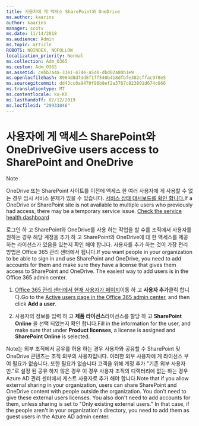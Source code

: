 ```yaml
---
title: 사용자에 게 액세스 SharePoint와 OneDrive
ms.author: kaarins
author: kaarins
manager: scotv
ms.date: 11/14/2018
ms.audience: Admin
ms.topic: article
ROBOTS: NOINDEX, NOFOLLOW
localization_priority: Normal
ms.collection: Adm_O365
ms.custom: Adm_O365
ms.assetid: cebb7a4a-33e1-474e-a5d0-dbd02a80b1e9
ms.openlocfilehash: 8984d8dfdd8f1ff540b418dfbfe382cffac978e5
ms.sourcegitcommit: dd43cc0a9470f98b8ef2a3787c823801d674c666
ms.translationtype: MT
ms.contentlocale: ko-KR
ms.lasthandoff: 02/12/2019
ms.locfileid: "29933846"
---
```

# <a name="give-users-access-to-sharepoint-and-onedrive"></a><span data-ttu-id="23ad3-102">사용자에 게 액세스 SharePoint와 OneDrive</span><span class="sxs-lookup"><span data-stu-id="23ad3-102">Give users access to SharePoint and OneDrive</span></span>

> [!NOTE]
> <span data-ttu-id="23ad3-p101">OneDrive 또는 SharePoint 사이트를 이전에 액세스 한 여러 사용자에 게 사용할 수 없는 경우 임시 서비스 문제가 있을 수 있습니다. [서비스 상태 대시보드를 확인 합니다.](https://portal.office.com/adminportal/home#/servicehealth)</span><span class="sxs-lookup"><span data-stu-id="23ad3-p101">If a OneDrive or SharePoint site is not available to multiple users who previously had access, there may be a temporary service issue. [Check the service health dashboard](https://portal.office.com/adminportal/home#/servicehealth)</span></span>
  
<span data-ttu-id="23ad3-p102">로그인 하 고 SharePoint와 OneDrive를 사용 하는 작업을 할 수를 조직에서 사용자를 원하는 경우 해당 계정을 추가 하 고 SharePoint와 OneDrive에 대 한 액세스를 제공 하는 라이선스가 있음을 있는지 확인 해야 합니다. 사용자를 추가 하는 것이 가장 편리 방법은 Office 365 관리 센터에서 됩니다.</span><span class="sxs-lookup"><span data-stu-id="23ad3-p102">If you want people in your organization to be able to sign in and use SharePoint and OneDrive, you need to add accounts for them and make sure they have a license that gives them access to SharePoint and OneDrive. The easiest way to add users is in the Office 365 admin center.</span></span>
  
1. <span data-ttu-id="23ad3-107">[Office 365 관리 센터에서 현재 사용자가 페이지](https://portal.office.com/adminportal/home#/users)이동 하 고 **사용자 추가**클릭 합니다.</span><span class="sxs-lookup"><span data-stu-id="23ad3-107">Go to the [Active users page in the Office 365 admin center](https://portal.office.com/adminportal/home#/users), and then click **Add a user**.</span></span>
    
2. <span data-ttu-id="23ad3-108">사용자의 정보를 입력 하 고 **제품 라이선스**라이선스를 할당 하 고 **SharePoint Online** 을 선택 되었는지 확인 합니다.</span><span class="sxs-lookup"><span data-stu-id="23ad3-108">Fill in the information for the user, and make sure that under **Product licenses**, a license is assigned and **SharePoint Online** is selected.</span></span> 
    
<span data-ttu-id="23ad3-p103">Note는 외부 조직에서 공유를 허용 하는 경우 사용자와 공유할 수 SharePoint 및 OneDrive 콘텐츠는 조직 외부의 사용자입니다. 이러한 외부 사용자에 게 라이선스 부여 필요가 없습니다. 또한 필요가 없습니다 고객을 위해 계정 추가 "기존 외부 사용자만."로 설정 된 공유 하지 않은 경우 이 경우 사용자 조직의 디렉터리에 없는 하는 경우 Azure AD 관리 센터에서 게스트 사용자로 추가 해야 합니다.</span><span class="sxs-lookup"><span data-stu-id="23ad3-p103">Note that if you allow external sharing in your organization, users can share SharePoint and OneDrive content with people outside the organization. You don't need to give these external users licenses. You also don't need to add accounts for them, unless sharing is set to "Only existing external users." In that case, if the people aren't in your organization's directory, you need to add them as guest users in the Azure AD admin center.</span></span>
  

